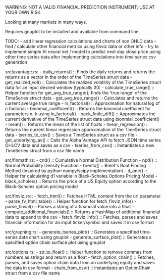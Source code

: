 WARNING: NOT A VALID FINANCIAL PREDICTION INSTRUMENT; USE AT YOUR OWN RISK.

Looking at many markets in many ways.

Requires gnuplot to be installed and available from command line.

TODO:
    - add linear regression calculations and charts of non OHLC data
    - find / calculate other financial metrics using finviz data or other info
    - try to implement simple AI neural net / model to predict next day close price using other time series data after implementing calculations into time series csv generation

src/avantage.rs:
    - daily_returns() :: Finds the daily returns and returns the returns as a vector in the order of the TimeSeries struct data
    - get_realized_vol() :: Calculates the realized volatility of the TimeSeries struct data for an input desired window (typically 30)
    - calculate_true_range() :: Helper function for get_avg_true_range(); finds the 'true range' of the TimeSeries struct data
    - get_avg_true_range() :: Calculates and returns the current average true range
    - ln_factorial() :: Approximation for natural log of n factorial
    - binomial_coefficient() :: Returns the binomial coefficient for parameters n, k using ln_factorial()
    - back_finite_diff() :: Approximates the current derivative of the TimeSeries struct data using bionmial_coefficient()
    - mean() :: Returns the mean of the list of floats
    - linear_regression() :: Returns the current linear regression approximation of the TimeSeries struct data
    - tseries_to_csv() :: Saves a TimeSeries struct as a csv file
    - get_underlying_av() :: Calls the Alpha Vantage API to fetch JSON time series OHLCV data and saves as a csv
    - tseries_from_csv() :: Instantiates a new TimeSeries struct from a csv file name

src/finmath.rs:
    - cnd() :: Cumulative Normal Distribution Function
    - npd() :: Normal Probability Density Function
    - brentq() :: Brent's Root Finding Method (inspired by python numpy/scipy implementation)
    - d_one() :: Helper for calculating d1 variable in Black-Scholes Options Pricing Model
    - black_scholes() :: Returns the price of a US Equity option according to the Black-Scholes option pricing model

src/finviz.src:
    - fetch_html() :: Fetches HTML content from the url parameter
    - parse_fv_html_table() :: Helper function for fetch_finviz_info()
    - parse_finval() :: Parses a string of a financial value into a float
    - compute_additional_financials() :: Returns a HashMap of additional financial data to append to the csv
    - fetch_finviz_info() :: Fetches, parses and saves financial information for an input ticker/symbol and saves it in csv format

src/graphing.rs:
    - generate_tseries_plot() :: Generates a specified time-series data chart using gnuplot
    - generate_surface_plot() :: Generates a specified option chain surface plot using gnuplot

src/options.rs:
    - str_to_float() :: Helper function to remove commas from numbers as strings and return as a float
    - fetch_option_chain() :: Fetches, parses, and saves option chain data from an underlying equity and saves the data in csv format
    - chain_from_csv() :: Instantiates an OptionChain struct from a csv file name